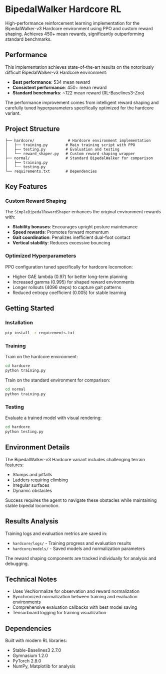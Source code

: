 # BipedalWalker Hardcore RL

High-performance reinforcement learning implementation for the BipedalWalker-v3 Hardcore environment using PPO and custom reward shaping. Achieves 450+ mean rewards, significantly outperforming standard benchmarks.

## Performance

This implementation achieves state-of-the-art results on the notoriously difficult BipedalWalker-v3 Hardcore environment:

- **Best performance**: 534 mean reward
- **Consistent performance**: 450+ mean reward
- **Standard benchmarks**: ~122 mean reward (RL-Baselines3-Zoo)

The performance improvement comes from intelligent reward shaping and carefully tuned hyperparameters specifically optimized for the hardcore variant.

## Project Structure

```
├── hardcore/               # Hardcore environment implementation
│   ├── training.py        # Main training script with PPO
│   ├── testing.py         # Evaluation and testing
│   └── reward_shaper.py   # Custom reward shaping wrapper
├── normal/                # Standard BipedalWalker for comparison
│   ├── training.py
│   └── testing.py
└── requirements.txt       # Dependencies
```

## Key Features

### Custom Reward Shaping

The `SimpleBipedalRewardShaper` enhances the original environment rewards with:

- **Stability bonuses**: Encourages upright posture maintenance
- **Speed rewards**: Promotes forward momentum
- **Gait coordination**: Penalizes inefficient dual-foot contact
- **Vertical stability**: Reduces excessive bouncing

### Optimized Hyperparameters

PPO configuration tuned specifically for hardcore locomotion:

- Higher GAE lambda (0.97) for better long-term planning
- Increased gamma (0.995) for shaped reward environments
- Longer rollouts (4096 steps) to capture gait patterns
- Reduced entropy coefficient (0.005) for stable learning

## Getting Started

### Installation

```bash
pip install -r requirements.txt
```

### Training

Train on the hardcore environment:

```bash
cd hardcore
python training.py
```

Train on the standard environment for comparison:

```bash
cd normal
python training.py
```

### Testing

Evaluate a trained model with visual rendering:

```bash
cd hardcore
python testing.py
```

## Environment Details

The BipedalWalker-v3 Hardcore variant includes challenging terrain features:

- Stumps and pitfalls
- Ladders requiring climbing
- Irregular surfaces
- Dynamic obstacles

Success requires the agent to navigate these obstacles while maintaining stable bipedal locomotion.

## Results Analysis

Training logs and evaluation metrics are saved in:

- `hardcore/logs/` - Training progress and evaluation results
- `hardcore/models/` - Saved models and normalization parameters

The reward shaping components are tracked individually for analysis and debugging.

## Technical Notes

- Uses VecNormalize for observation and reward normalization
- Synchronized normalization between training and evaluation environments
- Comprehensive evaluation callbacks with best model saving
- Tensorboard logging for training visualization

## Dependencies

Built with modern RL libraries:

- Stable-Baselines3 2.7.0
- Gymnasium 1.2.0
- PyTorch 2.8.0
- NumPy, Matplotlib for analysis
